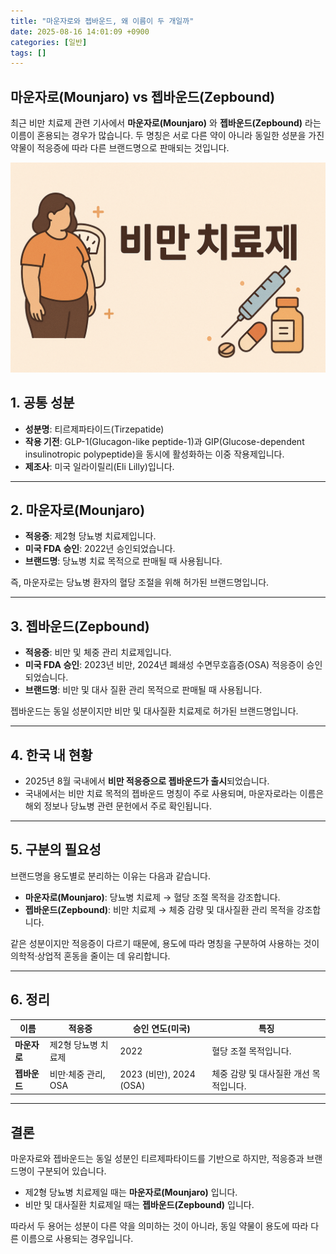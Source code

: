```yaml
---
title: "마운자로와 젭바운드, 왜 이름이 두 개일까"
date: 2025-08-16 14:01:09 +0900
categories: [일반]
tags: []
---
```


## 마운자로(Mounjaro) vs 젭바운드(Zepbound)

최근 비만 치료제 관련 기사에서 **마운자로(Mounjaro)** 와 **젭바운드(Zepbound)** 라는 이름이 혼용되는 경우가 많습니다. 두 명칭은 서로 다른 약이 아니라 동일한 성분을 가진 약물이 적응증에 따라 다른 브랜드명으로 판매되는 것입니다.

![위고비](assets/img/normal/wegovy.png)

## 1. 공통 성분

* **성분명**: 티르제파타이드(Tirzepatide)
* **작용 기전**: GLP-1(Glucagon-like peptide-1)과 GIP(Glucose-dependent insulinotropic polypeptide)을 동시에 활성화하는 이중 작용제입니다.
* **제조사**: 미국 일라이릴리(Eli Lilly)입니다.

---

## 2. 마운자로(Mounjaro)

* **적응증**: 제2형 당뇨병 치료제입니다.
* **미국 FDA 승인**: 2022년 승인되었습니다.
* **브랜드명**: 당뇨병 치료 목적으로 판매될 때 사용됩니다.

즉, 마운자로는 당뇨병 환자의 혈당 조절을 위해 허가된 브랜드명입니다.

---

## 3. 젭바운드(Zepbound)

* **적응증**: 비만 및 체중 관리 치료제입니다.
* **미국 FDA 승인**: 2023년 비만, 2024년 폐쇄성 수면무호흡증(OSA) 적응증이 승인되었습니다.
* **브랜드명**: 비만 및 대사 질환 관리 목적으로 판매될 때 사용됩니다.

젭바운드는 동일 성분이지만 비만 및 대사질환 치료제로 허가된 브랜드명입니다.

---

## 4. 한국 내 현황

* 2025년 8월 국내에서 **비만 적응증으로 젭바운드가 출시**되었습니다.
* 국내에서는 비만 치료 목적의 젭바운드 명칭이 주로 사용되며, 마운자로라는 이름은 해외 정보나 당뇨병 관련 문헌에서 주로 확인됩니다.

---

## 5. 구분의 필요성

브랜드명을 용도별로 분리하는 이유는 다음과 같습니다.

* **마운자로(Mounjaro)**: 당뇨병 치료제 → 혈당 조절 목적을 강조합니다.
* **젭바운드(Zepbound)**: 비만 치료제 → 체중 감량 및 대사질환 관리 목적을 강조합니다.

같은 성분이지만 적응증이 다르기 때문에, 용도에 따라 명칭을 구분하여 사용하는 것이 의학적·상업적 혼동을 줄이는 데 유리합니다.

---

## 6. 정리

| 이름       | 적응증           | 승인 연도(미국)               | 특징                     |
| -------- | ------------- | ----------------------- | ---------------------- |
| **마운자로** | 제2형 당뇨병 치료제   | 2022                    | 혈당 조절 목적입니다.           |
| **젭바운드** | 비만·체중 관리, OSA | 2023 (비만), 2024 (OSA) | 체중 감량 및 대사질환 개선 목적입니다. |

---

## 결론

마운자로와 젭바운드는 동일 성분인 티르제파타이드를 기반으로 하지만, 적응증과 브랜드명이 구분되어 있습니다.

* 제2형 당뇨병 치료제일 때는 **마운자로(Mounjaro)** 입니다.
* 비만 및 대사질환 치료제일 때는 **젭바운드(Zepbound)** 입니다.

따라서 두 용어는 성분이 다른 약을 의미하는 것이 아니라, 동일 약물이 용도에 따라 다른 이름으로 사용되는 경우입니다.
